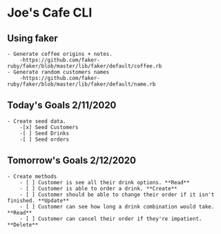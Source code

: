 # Joe's Cafe CLI

## Using faker
    - Generate coffee origins + notes.
        -https://github.com/faker-ruby/faker/blob/master/lib/faker/default/coffee.rb
    - Generate random customers names
        -https://github.com/faker-ruby/faker/blob/master/lib/faker/default/name.rb

## Today's Goals 2/11/2020
    - Create seed data.
        -[x] Seed Customers
        -[ ] Seed Drinks
        -[ ] Seed orders

## Tomorrow's Goals 2/12/2020
    - Create methods
        - [ ] Customer is see all their drink options. **Read**
        - [ ] Customer is able to order a drink. **Create**
        - [ ] Customer should be able to change their order if it isn't finished. **Update**
        - [ ] Customer can see how long a drink combination would take. **Read**
        - [ ] Customer can cancel their order if they're impatient. **Delete**